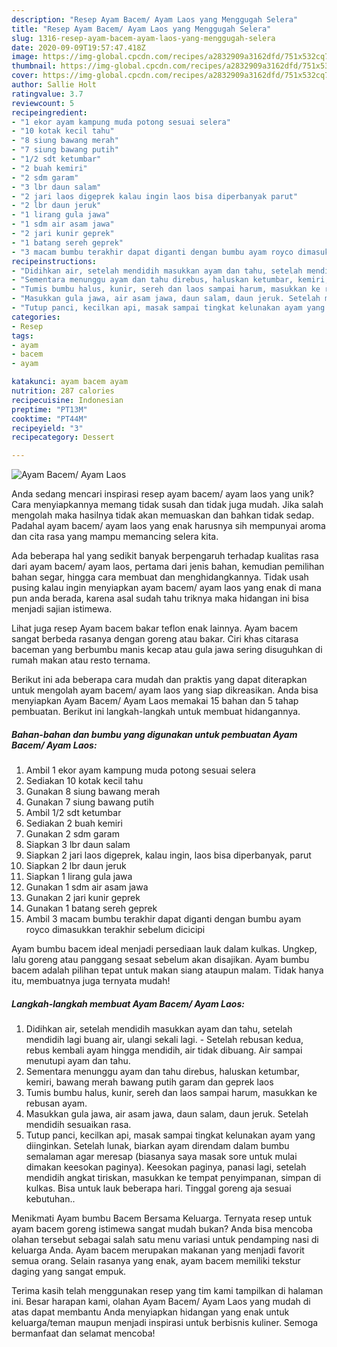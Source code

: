 ```yaml
---
description: "Resep Ayam Bacem/ Ayam Laos yang Menggugah Selera"
title: "Resep Ayam Bacem/ Ayam Laos yang Menggugah Selera"
slug: 1316-resep-ayam-bacem-ayam-laos-yang-menggugah-selera
date: 2020-09-09T19:57:47.418Z
image: https://img-global.cpcdn.com/recipes/a2832909a3162dfd/751x532cq70/ayam-bacem-ayam-laos-foto-resep-utama.jpg
thumbnail: https://img-global.cpcdn.com/recipes/a2832909a3162dfd/751x532cq70/ayam-bacem-ayam-laos-foto-resep-utama.jpg
cover: https://img-global.cpcdn.com/recipes/a2832909a3162dfd/751x532cq70/ayam-bacem-ayam-laos-foto-resep-utama.jpg
author: Sallie Holt
ratingvalue: 3.7
reviewcount: 5
recipeingredient:
- "1 ekor ayam kampung muda potong sesuai selera"
- "10 kotak kecil tahu"
- "8 siung bawang merah"
- "7 siung bawang putih"
- "1/2 sdt ketumbar"
- "2 buah kemiri"
- "2 sdm garam"
- "3 lbr daun salam"
- "2 jari laos digeprek kalau ingin laos bisa diperbanyak parut"
- "2 lbr daun jeruk"
- "1 lirang gula jawa"
- "1 sdm air asam jawa"
- "2 jari kunir geprek"
- "1 batang sereh geprek"
- "3 macam bumbu terakhir dapat diganti dengan bumbu ayam royco dimasukkan terakhir sebelum dicicipi"
recipeinstructions:
- "Didihkan air, setelah mendidih masukkan ayam dan tahu, setelah mendidih lagi buang air, ulangi sekali lagi. Setelah rebusan kedua, rebus kembali ayam hingga mendidih, air tidak dibuang. Air sampai menutupi ayam dan tahu."
- "Sementara menunggu ayam dan tahu direbus, haluskan ketumbar, kemiri, bawang merah bawang putih garam dan geprek laos"
- "Tumis bumbu halus, kunir, sereh dan laos sampai harum, masukkan ke rebusan ayam."
- "Masukkan gula jawa, air asam jawa, daun salam, daun jeruk. Setelah mendidih sesuaikan rasa."
- "Tutup panci, kecilkan api, masak sampai tingkat kelunakan ayam yang diinginkan. Setelah lunak, biarkan ayam direndam dalam bumbu semalaman agar meresap (biasanya saya masak sore untuk mulai dimakan keesokan paginya). Keesokan paginya, panasi lagi, setelah mendidih angkat tiriskan, masukkan ke tempat penyimpanan, simpan di kulkas. Bisa untuk lauk beberapa hari. Tinggal goreng aja sesuai kebutuhan.."
categories:
- Resep
tags:
- ayam
- bacem
- ayam

katakunci: ayam bacem ayam 
nutrition: 287 calories
recipecuisine: Indonesian
preptime: "PT13M"
cooktime: "PT44M"
recipeyield: "3"
recipecategory: Dessert

---
```



![Ayam Bacem/ Ayam Laos](https://img-global.cpcdn.com/recipes/a2832909a3162dfd/751x532cq70/ayam-bacem-ayam-laos-foto-resep-utama.jpg)

Anda sedang mencari inspirasi resep ayam bacem/ ayam laos yang unik? Cara menyiapkannya memang tidak susah dan tidak juga mudah. Jika salah mengolah maka hasilnya tidak akan memuaskan dan bahkan tidak sedap. Padahal ayam bacem/ ayam laos yang enak harusnya sih mempunyai aroma dan cita rasa yang mampu memancing selera kita.

Ada beberapa hal yang sedikit banyak berpengaruh terhadap kualitas rasa dari ayam bacem/ ayam laos, pertama dari jenis bahan, kemudian pemilihan bahan segar, hingga cara membuat dan menghidangkannya. Tidak usah pusing kalau ingin menyiapkan ayam bacem/ ayam laos yang enak di mana pun anda berada, karena asal sudah tahu triknya maka hidangan ini bisa menjadi sajian istimewa.

Lihat juga resep Ayam bacem bakar teflon enak lainnya. Ayam bacem sangat berbeda rasanya dengan goreng atau bakar. Ciri khas citarasa baceman yang berbumbu manis kecap atau gula jawa sering disuguhkan di rumah makan atau resto ternama.


Berikut ini ada beberapa cara mudah dan praktis yang dapat diterapkan untuk mengolah ayam bacem/ ayam laos yang siap dikreasikan. Anda bisa menyiapkan Ayam Bacem/ Ayam Laos memakai 15 bahan dan 5 tahap pembuatan. Berikut ini langkah-langkah untuk membuat hidangannya.

<!--inarticleads1-->

##### Bahan-bahan dan bumbu yang digunakan untuk pembuatan Ayam Bacem/ Ayam Laos:

1. Ambil 1 ekor ayam kampung muda potong sesuai selera
1. Sediakan 10 kotak kecil tahu
1. Gunakan 8 siung bawang merah
1. Gunakan 7 siung bawang putih
1. Ambil 1/2 sdt ketumbar
1. Sediakan 2 buah kemiri
1. Gunakan 2 sdm garam
1. Siapkan 3 lbr daun salam
1. Siapkan 2 jari laos digeprek, kalau ingin, laos bisa diperbanyak, parut
1. Siapkan 2 lbr daun jeruk
1. Siapkan 1 lirang gula jawa
1. Gunakan 1 sdm air asam jawa
1. Gunakan 2 jari kunir geprek
1. Gunakan 1 batang sereh geprek
1. Ambil 3 macam bumbu terakhir dapat diganti dengan bumbu ayam royco dimasukkan terakhir sebelum dicicipi


Ayam bumbu bacem ideal menjadi persediaan lauk dalam kulkas. Ungkep, lalu goreng atau panggang sesaat sebelum akan disajikan. Ayam bumbu bacem adalah pilihan tepat untuk makan siang ataupun malam. Tidak hanya itu, membuatnya juga ternyata mudah! 

<!--inarticleads2-->

##### Langkah-langkah membuat Ayam Bacem/ Ayam Laos:

1. Didihkan air, setelah mendidih masukkan ayam dan tahu, setelah mendidih lagi buang air, ulangi sekali lagi. - Setelah rebusan kedua, rebus kembali ayam hingga mendidih, air tidak dibuang. Air sampai menutupi ayam dan tahu.
1. Sementara menunggu ayam dan tahu direbus, haluskan ketumbar, kemiri, bawang merah bawang putih garam dan geprek laos
1. Tumis bumbu halus, kunir, sereh dan laos sampai harum, masukkan ke rebusan ayam.
1. Masukkan gula jawa, air asam jawa, daun salam, daun jeruk. Setelah mendidih sesuaikan rasa.
1. Tutup panci, kecilkan api, masak sampai tingkat kelunakan ayam yang diinginkan. Setelah lunak, biarkan ayam direndam dalam bumbu semalaman agar meresap (biasanya saya masak sore untuk mulai dimakan keesokan paginya). Keesokan paginya, panasi lagi, setelah mendidih angkat tiriskan, masukkan ke tempat penyimpanan, simpan di kulkas. Bisa untuk lauk beberapa hari. Tinggal goreng aja sesuai kebutuhan..


Menikmati Ayam bumbu Bacem Bersama Keluarga. Ternyata resep untuk ayam bacem goreng istimewa sangat mudah bukan? Anda bisa mencoba olahan tersebut sebagai salah satu menu variasi untuk pendamping nasi di keluarga Anda. Ayam bacem merupakan makanan yang menjadi favorit semua orang. Selain rasanya yang enak, ayam bacem memiliki tekstur daging yang sangat empuk. 

Terima kasih telah menggunakan resep yang tim kami tampilkan di halaman ini. Besar harapan kami, olahan Ayam Bacem/ Ayam Laos yang mudah di atas dapat membantu Anda menyiapkan hidangan yang enak untuk keluarga/teman maupun menjadi inspirasi untuk berbisnis kuliner. Semoga bermanfaat dan selamat mencoba!
